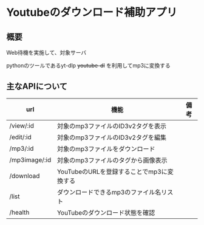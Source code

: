 # Youtubeのダウンロード補助アプリ

## 概要
Web待機を実施して、対象サーバ

pythonのツールであるyt-dlp ~~youtube-dl~~ を利用してmp3に変換する


## 主なAPIについて

|url|機能|備考|
|--|--|--|
|/view/:id|対象のmp3ファイルのID3v2タグを表示||
|/edit/:id|対象のmp3ファイルのID3v2タグを編集||
|/mp3/:id|対象のmp3ファイルをダウンロード||
|/mp3image/:id|対象のmp3ファイルのタグから画像表示||
|/download|YouTubeのURLを登録することでmp3に変換する||
|/list|ダウンロードできるmp3のファイル名リスト||
|/health|YouTubeのダウンロード状態を確認||